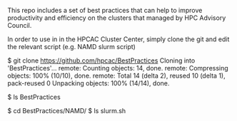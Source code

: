 This repo includes a set of best practices that can help to improve productivity and efficiency on the clusters that managed by HPC Advisory Council.


In order to use in in the HPCAC Cluster Center, simply clone the git and edit the relevant script (e.g. NAMD slurm script)

$ git clone https://github.com/hpcac/BestPractices
Cloning into 'BestPractices'...
remote: Counting objects: 14, done.
remote: Compressing objects: 100% (10/10), done.
remote: Total 14 (delta 2), reused 10 (delta 1), pack-reused 0
Unpacking objects: 100% (14/14), done.


$ ls
BestPractices


$ cd BestPractices/NAMD/
$ ls
slurm.sh


